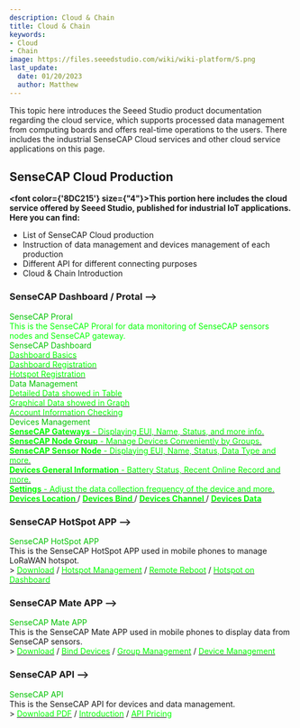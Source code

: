 ```yaml
---
description: Cloud & Chain
title: Cloud & Chain
keywords:
- Cloud
- Chain
image: https://files.seeedstudio.com/wiki/wiki-platform/S.png
last_update:
  date: 01/20/2023
  author: Matthew
---
```


This topic here introduces the Seeed Studio product documentation regarding the cloud service, which supports processed data management from computing boards and offers real-time operations to the users. There includes the industrial SenseCAP Cloud services and other cloud service applications on this page.

## SenseCAP Cloud Production

<strong><font color={'8DC215'} size={"4"}>This portion here includes the cloud service offered by Seeed Studio, published for industrial IoT applications. Here you can find:</font></strong>

- List of SenseCAP Cloud production
- Instruction of data management and devices management of each production
- Different API for different connecting purposes
- Cloud & Chain Introduction

### SenseCAP Dashboard / Protal -->

<div class="title_container">
    <a class="title_item" style={{textAlign: 'center'}}>
            <div class="start_card_title" style={{textAlign: 'center'}}><font color={'8DC215'} size={"6"}>SenseCAP Proral</font></div>
            <div class="start_card_title" style={{textAlign: 'center'}}><font color={'FFFFFF'} size={"3"}>This is the SenseCAP Proral for data monitoring of SenseCAP sensors nodes and SenseCAP gateway.</font></div>
    </a>
</div>

<div class="intro_container">
    <a class="intro_item" style={{textAlign: 'left'}}>
            <div class="start_card_title" style={{textAlign: 'center'}}><font color={'8DC215'} size={"5"}>SenseCAP Dashboard</font></div>
            <a href="Cloud_Chain/SenseCAP_Dashboard/Dashboard_Basics" target="_blank"><span><font color={'FFFFFF'} size={"2"}> Dashboard Basics </font></span></a>
            <br/>
            <a href="Cloud_Chain/SenseCAP_Dashboard/Dashboard_Registration" target="_blank"><span><font color={'FFFFFF'} size={"2"}> Dashboard Registration </font></span></a>
            <br/>
            <a href="Cloud_Chain/SenseCAP_Dashboard/Hotspot_Registration" target="_blank"><span><font color={'FFFFFF'} size={"2"}> Hotspot Registration </font></span></a>
            <br/>
    </a>
    <a class="intro_item" style={{textAlign: 'left'}}>
            <div class="start_card_title" style={{textAlign: 'center'}}><font color={'8DC215'} size={"5"}>Data Management</font></div>
            <a href="Sensor/SenseCAP/wiki" target="_blank"><span><font color={'FFFFFF'} size={"2"}> Detailed Data showed in Table </font></span></a>
            <br/>
            <a href="Sensor/SenseCAP/wiki" target="_blank"><span><font color={'FFFFFF'} size={"2"}> Graphical Data showed in Graph </font></span></a>
            <br/>
            <a href="Sensor/SenseCAP/wiki" target="_blank"><span><font color={'FFFFFF'} size={"2"}> Account Information Checking </font></span></a>
            <br/>
    </a>
</div>

<div class="independent_container">
    <a class="independent_item" style={{textAlign: 'left'}}>
            <div class="independent_title" style={{textAlign: 'center'}}><font color={'8DC215'} size={"5"}>Devices Management</font></div>
            <a href="Sensor/SenseCAP/wiki" target="_blank"><span><font color={'FFFFFF'} size={"2"}> <strong>SenseCAP Gateways</strong> - Displaying EUI, Name, Status, and more info.</font></span></a>
            <br/>
            <a href="Sensor/SenseCAP/wiki" target="_blank"><span><font color={'FFFFFF'} size={"2"}> <strong>SenseCAP Node Group</strong> - Manage Devices Conveniently by Groups. </font></span></a>
            <br/>
            <a href="Sensor/SenseCAP/wiki" target="_blank"><span><font color={'FFFFFF'} size={"2"}> <strong>SenseCAP Sensor Node</strong> - Displaying EUI, Name, Status, Data Type and more. </font></span></a>
            <br/>
            <a href="Sensor/SenseCAP/wiki" target="_blank"><span><font color={'FFFFFF'} size={"2"}> <strong>Devices General Information</strong> - Battery Status, Recent Online Record and more. </font></span></a>
            <br/>
            <a href="Sensor/SenseCAP/wiki" target="_blank"><span><font color={'FFFFFF'} size={"2"}> <strong>Settings</strong> - Adjust the data collection frequency of the device and more. </font></span></a>
            <br/>
            <a href="Sensor/SenseCAP/wiki" target="_blank"><span><font color={'FFFFFF'} size={"2"}> <strong>Devices Location </strong></font></span></a> 
            /
            <a href="Sensor/SenseCAP/wiki" target="_blank"><span><font color={'FFFFFF'} size={"2"}> <strong>Devices Bind </strong></font></span></a>
            /
            <a href="Sensor/SenseCAP/wiki" target="_blank"><span><font color={'FFFFFF'} size={"2"}> <strong>Devices Channel </strong></font></span></a>
            /
            <a href="Sensor/SenseCAP/wiki" target="_blank"><span><font color={'FFFFFF'} size={"2"}> <strong>Devices Data </strong></font></span></a>
    </a>
</div>

### SenseCAP HotSpot APP -->

<div class="title_container">
    <a class="title_item" style={{textAlign: 'center'}}>
            <div class="start_card_title" style={{textAlign: 'center'}}><font color={'8DC215'} size={"6"}>SenseCAP HotSpot APP</font></div>
            This is the SenseCAP HotSpot APP used in mobile phones to manage LoRaWAN hotspot.
            <br/>
            > <a href="Cloud_Chain/SenseCAP_Hotspot_APP/Download_APP" target="_blank"><span><font color={'FFFFFF'} size={"3"}>Download</font></span></a> / <a href="Cloud_Chain/SenseCAP_Hotspot_APP/Hotspot_Management" target="_blank"><span><font color={'FFFFFF'} size={"3"}>Hotspot Management</font></span></a> / <a href="Cloud_Chain/SenseCAP_Hotspot_APP/Remote Reboot" target="_blank"><span><font color={'FFFFFF'} size={"3"}>Remote Reboot</font></span></a> / <a href="Cloud_Chain/SenseCAP_Hotspot_APP/Hotspot_Onboarding" target="_blank"><span><font color={'FFFFFF'} size={"3"}>Hotspot on Dashboard</font></span></a>
    </a>
</div>

### SenseCAP Mate APP -->

<div class="title_container">
    <a class="title_item" style={{textAlign: 'center'}}>
            <div class="start_card_title" style={{textAlign: 'center'}}><font color={'8DC215'} size={"6"}>SenseCAP Mate APP</font></div>
            This is the SenseCAP Mate APP used in mobile phones to display data from SenseCAP sensors.
            <br/>
            > <a href="Sensor/SenseCAP/wiki" target="_blank"><span><font color={'FFFFFF'} size={"3"}>Download</font></span></a> / <a href="Sensor/SenseCAP/wiki" target="_blank"><span><font color={'FFFFFF'} size={"3"}>Bind Devices</font></span></a> / <a href="Sensor/SenseCAP/wiki" target="_blank"><span><font color={'FFFFFF'} size={"3"}>Group Management</font></span></a> / <a href="Sensor/SenseCAP/wiki" target="_blank"><span><font color={'FFFFFF'} size={"3"}>Device Management</font></span></a>
    </a>
</div>

### SenseCAP API -->

<div class="title_container">
    <a class="title_item" style={{textAlign: 'center'}}>
            <div class="start_card_title" style={{textAlign: 'center'}}><font color={'8DC215'} size={"6"}>SenseCAP API </font></div>
            This is the SenseCAP API for devices and data management.
            <br/>
            > <a href="https://sensecap-docs.seeed.cc/pdf/sensecap_opanapi_document_en.pdf" target="_blank"><span><font color={'FFFFFF'} size={"3"}>Download PDF</font></span></a> / <a href="Cloud_Chain/SenseCAP_API/SenseCAP_API_Introduction" target="_blank"><span><font color={'FFFFFF'} size={"3"}>Introduction</font></span></a> / <a href="Cloud_Chain/SenseCAP_API/API_pricing" target="_blank"><span><font color={'FFFFFF'} size={"3"}>API Pricing</font></span></a>
    </a>
</div>
